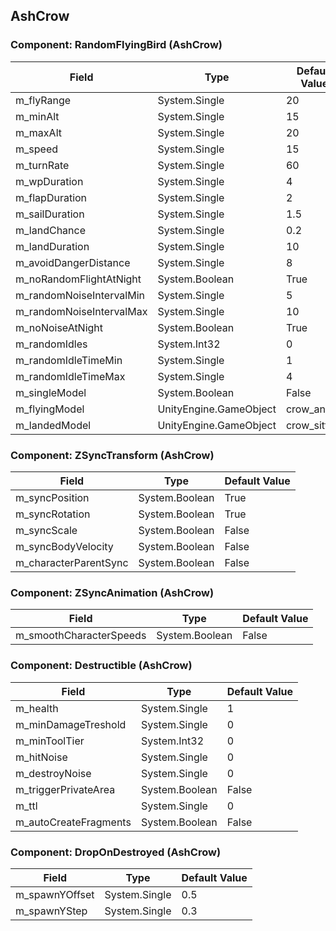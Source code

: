 ## AshCrow

### Component: RandomFlyingBird (AshCrow)

|Field|Type|Default Value|
|-----|----|-------------|
|m_flyRange|System.Single|20|
|m_minAlt|System.Single|15|
|m_maxAlt|System.Single|20|
|m_speed|System.Single|15|
|m_turnRate|System.Single|60|
|m_wpDuration|System.Single|4|
|m_flapDuration|System.Single|2|
|m_sailDuration|System.Single|1.5|
|m_landChance|System.Single|0.2|
|m_landDuration|System.Single|10|
|m_avoidDangerDistance|System.Single|8|
|m_noRandomFlightAtNight|System.Boolean|True|
|m_randomNoiseIntervalMin|System.Single|5|
|m_randomNoiseIntervalMax|System.Single|10|
|m_noNoiseAtNight|System.Boolean|True|
|m_randomIdles|System.Int32|0|
|m_randomIdleTimeMin|System.Single|1|
|m_randomIdleTimeMax|System.Single|4|
|m_singleModel|System.Boolean|False|
|m_flyingModel|UnityEngine.GameObject|crow_anim|
|m_landedModel|UnityEngine.GameObject|crow_sitting|

### Component: ZSyncTransform (AshCrow)

|Field|Type|Default Value|
|-----|----|-------------|
|m_syncPosition|System.Boolean|True|
|m_syncRotation|System.Boolean|True|
|m_syncScale|System.Boolean|False|
|m_syncBodyVelocity|System.Boolean|False|
|m_characterParentSync|System.Boolean|False|

### Component: ZSyncAnimation (AshCrow)

|Field|Type|Default Value|
|-----|----|-------------|
|m_smoothCharacterSpeeds|System.Boolean|False|

### Component: Destructible (AshCrow)

|Field|Type|Default Value|
|-----|----|-------------|
|m_health|System.Single|1|
|m_minDamageTreshold|System.Single|0|
|m_minToolTier|System.Int32|0|
|m_hitNoise|System.Single|0|
|m_destroyNoise|System.Single|0|
|m_triggerPrivateArea|System.Boolean|False|
|m_ttl|System.Single|0|
|m_autoCreateFragments|System.Boolean|False|

### Component: DropOnDestroyed (AshCrow)

|Field|Type|Default Value|
|-----|----|-------------|
|m_spawnYOffset|System.Single|0.5|
|m_spawnYStep|System.Single|0.3|

